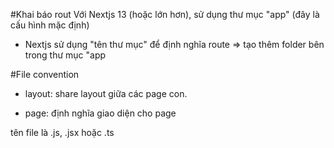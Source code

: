 #Khai báo rout
Với Nextjs 13 (hoặc lớn hơn), sử dụng thư mục "app" (đây là cấu hình mặc định)

-   Nextjs sử dụng "tên thư mục" để định nghĩa route
    => tạo thêm folder bên trong thư mục "app

#File convention

-   layout: share layout giữa các page con.

-   page: định nghĩa giao diện cho page

tên file là .js, .jsx hoặc .ts

#
